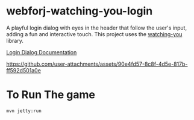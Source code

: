 # webforj-watching-you-login

A playful login dialog with eyes in the header that follow the user's input, adding a fun and interactive touch. This project uses the [watching-you](https://github.com/jj811208/watching-you/tree/main) library.

[Login Dialog Documentation](https://docs.webforj.com/docs/components/login)

https://github.com/user-attachments/assets/90e4fd57-8c8f-4d5e-817b-ff592d501a0e


# To Run The game

```
mvn jetty:run
```